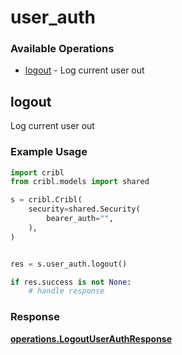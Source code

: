 # user_auth

### Available Operations

* [logout](#logout) - Log current user out

## logout

Log current user out

### Example Usage

```python
import cribl
from cribl.models import shared

s = cribl.Cribl(
    security=shared.Security(
        bearer_auth="",
    ),
)


res = s.user_auth.logout()

if res.success is not None:
    # handle response
```


### Response

**[operations.LogoutUserAuthResponse](../../models/operations/logoutuserauthresponse.md)**

